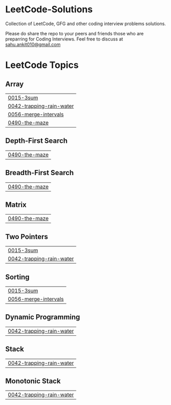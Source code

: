 # LeetCode-Solutions
Collection of LeetCode, GFG and other coding interview problems solutions.

Please do share the repo to your peers and friends those who are preparring for Coding Interviews.
Feel free to discuss at sahu.ankit010@gmail.com

<!---LeetCode Topics Start-->
# LeetCode Topics
## Array
|  |
| ------- |
| [0015-3sum](https://github.com/sahuankit010/LeetCode-Solutions/tree/master/0015-3sum) |
| [0042-trapping-rain-water](https://github.com/sahuankit010/LeetCode-Solutions/tree/master/0042-trapping-rain-water) |
| [0056-merge-intervals](https://github.com/sahuankit010/LeetCode-Solutions/tree/master/0056-merge-intervals) |
| [0490-the-maze](https://github.com/sahuankit010/LeetCode-Solutions/tree/master/0490-the-maze) |
## Depth-First Search
|  |
| ------- |
| [0490-the-maze](https://github.com/sahuankit010/LeetCode-Solutions/tree/master/0490-the-maze) |
## Breadth-First Search
|  |
| ------- |
| [0490-the-maze](https://github.com/sahuankit010/LeetCode-Solutions/tree/master/0490-the-maze) |
## Matrix
|  |
| ------- |
| [0490-the-maze](https://github.com/sahuankit010/LeetCode-Solutions/tree/master/0490-the-maze) |
## Two Pointers
|  |
| ------- |
| [0015-3sum](https://github.com/sahuankit010/LeetCode-Solutions/tree/master/0015-3sum) |
| [0042-trapping-rain-water](https://github.com/sahuankit010/LeetCode-Solutions/tree/master/0042-trapping-rain-water) |
## Sorting
|  |
| ------- |
| [0015-3sum](https://github.com/sahuankit010/LeetCode-Solutions/tree/master/0015-3sum) |
| [0056-merge-intervals](https://github.com/sahuankit010/LeetCode-Solutions/tree/master/0056-merge-intervals) |
## Dynamic Programming
|  |
| ------- |
| [0042-trapping-rain-water](https://github.com/sahuankit010/LeetCode-Solutions/tree/master/0042-trapping-rain-water) |
## Stack
|  |
| ------- |
| [0042-trapping-rain-water](https://github.com/sahuankit010/LeetCode-Solutions/tree/master/0042-trapping-rain-water) |
## Monotonic Stack
|  |
| ------- |
| [0042-trapping-rain-water](https://github.com/sahuankit010/LeetCode-Solutions/tree/master/0042-trapping-rain-water) |
<!---LeetCode Topics End-->